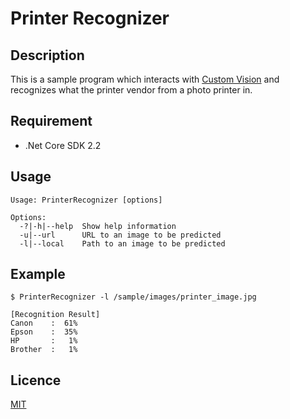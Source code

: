 Printer Recognizer
====

## Description

This is a sample program which interacts with [Custom Vision](https://azure.microsoft.com/en-us/services/cognitive-services/custom-vision-service/) and recognizes what the printer vendor from a photo printer in.

## Requirement

* .Net Core SDK 2.2

## Usage

```
Usage: PrinterRecognizer [options]

Options:
  -?|-h|--help  Show help information
  -u|--url      URL to an image to be predicted
  -l|--local    Path to an image to be predicted
```

## Example

```
$ PrinterRecognizer -l /sample/images/printer_image.jpg

[Recognition Result]
Canon    :  61%
Epson    :  35%
HP       :   1%
Brother  :   1%
```

## Licence

[MIT](https://github.com/tcnksm/tool/blob/master/LICENCE)